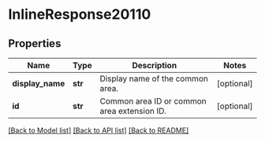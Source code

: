 # InlineResponse20110

## Properties
Name | Type | Description | Notes
------------ | ------------- | ------------- | -------------
**display_name** | **str** | Display name of the common area. | [optional] 
**id** | **str** | Common area ID or common area extension ID. | [optional] 

[[Back to Model list]](../README.md#documentation-for-models) [[Back to API list]](../README.md#documentation-for-api-endpoints) [[Back to README]](../README.md)

